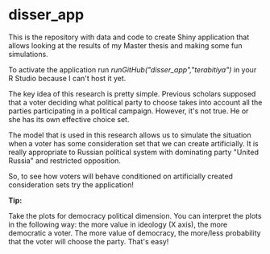 # disser_app

This is the repository with data and code to create Shiny application that allows looking at the results of my Master thesis and making some fun simulations. 

To activate the application run *runGitHub("disser_app","terabitiya")* in your R Studio because I can't host it yet.

The key idea of this research is pretty simple. Previous scholars supposed that a voter deciding what political party to choose takes into account all the parties participating in a political campaign. However, it's not true. He or she has its own effective choice set. 

The model that is used in this research allows us to simulate the situation when a voter has some consideration set that we can create artificially. It is really appropriate to Russian political system with dominating party "United Russia" and restricted opposition.

So, to see how voters will behave conditioned on artificially created consideration sets try the application!

**Tip:**

Take the plots for democracy political dimension. You can interpret the plots in the following way: the more value in ideology (X axis), the more democratic a voter. The more value of democracy, the more/less probability that the voter will choose the party. That's easy! 
